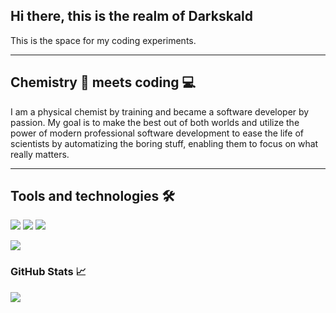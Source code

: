 ## Hi there, this is the realm of **Darkskald**

This is the space for my coding experiments.

<!--
**Darkskald/Darkskald** is a ✨ _special_ ✨ repository because its `README.md` (this file) appears on your GitHub profile.

Here are some ideas to get you started:

- 🔭 I’m currently working on ...
- 🌱 I’m currently learning ...
- 👯 I’m looking to collaborate on ...
- 🤔 I’m looking for help with ...
- 💬 Ask me about ...
- 📫 How to reach me: ...
- 😄 Pronouns: ...
- ⚡ Fun fact: ...
-->

---
## Chemistry 🧪 meets coding 💻

I am a physical chemist by training and became a software developer by passion. My goal is to make the best out of both worlds and utilize the power of modern professional software development to ease the life of scientists by automatizing the boring stuff, enabling them to focus on what really matters.

---
## Tools and technologies 🛠️

![](https://img.shields.io/badge/Code-Python-informational?style=flat&logo=python&logoColor=white&color=2bbc8a)
![](https://img.shields.io/badge/Code-Kotlin-informational?style=flat&logo=kotlin&logoColor=white&color=2bbc8a)
![](https://img.shields.io/badge/Code-Golang-informational?style=flat&logo=go&logoColor=white&color=2bbc8a)

![](https://img.shields.io/badge/latex%20-%23008080.svg?&style=for-the-badge&logo=latex&logoColor=white")

### GitHub Stats &#x1f4c8;

<img align=center src="https://github-readme-stats.vercel.app/api/top-langs/?username=Darkskald&hide=Jupyter Notebook&theme=nord&line_height=27" />
